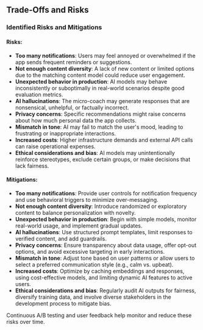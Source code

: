## Trade-Offs and Risks

### Identified Risks and Mitigations

#### Risks:

- **Too many notifications**: Users may feel annoyed or overwhelmed if the app sends frequent reminders or suggestions.
- **Not enough content diversity**: A lack of new content or limited options due to the matching content model could reduce user engagement.
- **Unexpected behavior in production**: AI models may behave inconsistently or suboptimally in real-world scenarios despite good evaluation metrics.
- **AI hallucinations**: The micro-coach may generate responses that are nonsensical, unhelpful, or factually incorrect.
- **Privacy concerns**: Specific recommendations might raise concerns about how much personal data the app collects.
- **Mismatch in tone**: AI may fail to match the user's mood, leading to frustrating or inappropriate interactions.
- **Increased costs**: Higher infrastructure demands and external API calls can raise operational expenses.
- **Ethical considerations and bias**: AI models may unintentionally reinforce stereotypes, exclude certain groups, or make decisions that lack fairness.

#### Mitigations:

- **Too many notifications**: Provide user controls for notification frequency and use behavioral triggers to minimize over-messaging.
- **Not enough content diversity**: Introduce randomized or exploratory content to balance personalization with novelty.
- **Unexpected behavior in production**: Begin with simple models, monitor real-world usage, and implement gradual updates.
- **AI hallucinations**: Use structured prompt templates, limit responses to verified content, and add guardrails.
- **Privacy concerns**: Ensure transparency about data usage, offer opt-out options, and avoid excessive targeting in early interactions.
- **Mismatch in tone**: Adjust tone based on user patterns or allow users to select a preferred communication style (e.g., calm vs. upbeat).
- **Increased costs**: Optimize by caching embeddings and responses, using cost-effective models, and limiting dynamic AI features to active users.
- **Ethical considerations and bias**: Regularly audit AI outputs for fairness, diversify training data, and involve diverse stakeholders in the development process to mitigate bias.

Continuous A/B testing and user feedback help monitor and reduce these risks over time.
